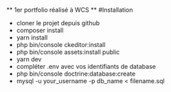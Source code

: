 ** 1er portfolio réalisé à WCS **
#Installation
* cloner le projet depuis github
* composer install
* yarn install
* php bin/console ckeditor:install
* php bin/console assets:install public
* yarn dev
* compléter .env avec vos identifiants de database
* php bin/console doctrine:database:create
* mysql -u your_username -p db_name < filename.sql


